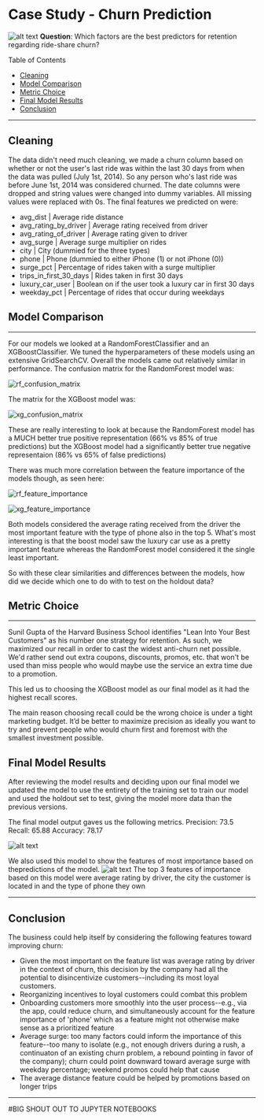 # Case Study - Churn Prediction
 ![alt text](https://github.com/shillis17/ride_share_churn_predictions/blob/master/img/Ride_Shares.jpg)
__Question__: Which factors are the best predictors for retention regarding ride-share churn?

Table of Contents
<!--ts-->
 * [Cleaning](#cleaning)
 * [Model Comparison](#model-comparison)
 * [Metric Choice](#metric-choice)
 * [Final Model Results](#final-model-results)
 * [Conclusion](#conclusion)
<!--te-->

***
## Cleaning

The data didn't need much cleaning, we made a churn column based on whether or not the user's last ride was within the last 30 days from when the data was pulled (July 1st, 2014). So any person who's last ride was before June 1st, 2014 was considered churned. The date columns were dropped and string values were changed into dummy variables. All missing values were replaced with 0s.  The final features we predicted on were:
    
- avg_dist | Average ride distance
- avg_rating_by_driver | Average rating received from driver
- avg_rating_of_driver | Average rating given to driver
- avg_surge | Average surge multiplier on rides
- city | City (dummied for the three types)
- phone | Phone (dummied to either iPhone (1) or not iPhone (0))
- surge_pct | Percentage of rides taken with a surge multiplier
- trips_in_first_30_days | Rides taken in first 30 days
- luxury_car_user | Boolean on if the user took a luxury car in first 30 days
- weekday_pct | Percentage of rides that occur during weekdays


## Model Comparison
***
For our models we looked at a RandomForestClassifier and an XGBoostClassifier. We tuned the hyperparameters of these models using an extensive GridSearchCV. Overall the models came out relatively similar in performance. The confusion matrix for the RandomForest model was:

![rf_confusion_matrix](https://github.com/shillis17/ride_share_churn_predictions/blob/master/img/random_forest_confusion_matrix_normalized.png)

The matrix for the XGBoost model was:

![xg_confusion_matrix](https://github.com/shillis17/ride_share_churn_predictions/blob/master/img/gradient_boost_confusionmatrix.png)

These are really interesting to look at because the RandomForest model has a MUCH better true positive representation (66% vs 85% of true predictions) but the XGBoost model had a significantly better true negative representaion (86% vs 65% of false predictions)

There was much more correlation between the feature importance of the models though, as seen here:

![rf_feature_importance](https://github.com/shillis17/ride_share_churn_predictions/blob/master/img/random_forest_feature_importance.png)

![xg_feature_importance](https://github.com/shillis17/ride_share_churn_predictions/blob/master/img/gradient_boost_featureImp.png)

Both models considered the average rating received from the driver the most important feature with the type of phone also in the top 5. What's most interesting is that the boost model saw the luxury car use as a pretty important feature whereas the RandomForest model considered it the single least important.

So with these clear similarities and differences between the models, how did we decide which one to do with to test on the holdout data?

## Metric Choice
***

Sunil Gupta of the Harvard Business School identifies "Lean Into Your Best Customers" as his number one strategy for retention. As such, we maximized our recall in order to cast the widest anti-churn net possible. We'd rather send out extra coupons, discounts, promos, etc. that won't be used than miss people who would maybe use the service an extra time due to a promotion.

This led us to choosing the XGBoost model as our final model as it had the highest recall scores.

The main reason choosing recall could be the wrong choice is under a tight marketing budget. It’d be better to maximize precision as ideally you want to try and prevent people who would churn first and foremost with the smallest investment possible.


## Final Model Results
After reviewing the model results and deciding upon our final model we updated the model to use the entirety of the training set to train our model and used the holdout set to test, giving the model more data than the previous versions.

The final model output gaves us the following metrics.
Precision: 73.5
Recall: 65.88
Accuracy: 78.17

 ![alt text](https://github.com/shillis17/ride_share_churn_predictions/blob/master/img/final_model_confusionmatrix.png)


We also used this model to show the features of most importance based on thepredictions of the model.
 ![alt text](https://github.com/shillis17/ride_share_churn_predictions/blob/master/img/final_model_featureImp.png)
The top 3 features of importance based on this model were average rating by driver, the city the customer is located in and the type of phone they own
***
## Conclusion

The business could help itself by considering the following features toward improving churn:

- Given the most important on the feature list was average rating by driver in the context of churn, this decision by the company had all the potential to disincentivize customers--including its most loyal customers.
- Reorganizing incentives to loyal customers could combat this problem
- Onboarding customers more smoothly into the user process--e.g., via the app, could reduce churn, and simultaneously account for the feature importance of 'phone' which as a feature might not otherwise make sense as a prioritized feature
- Average surge: too many factors could inform the importance of this feature--too many to isolate (e.g., not enough drivers during a rush, a continuaton of an existing churn problem, a rebound pointing in favor of the company); churn could point downward toward average surge with weekday percentage; weekend promos could help that cause
- The average distance feature could be helped by promotions based on longer trips
***
#BIG SHOUT OUT TO JUPYTER NOTEBOOKS
